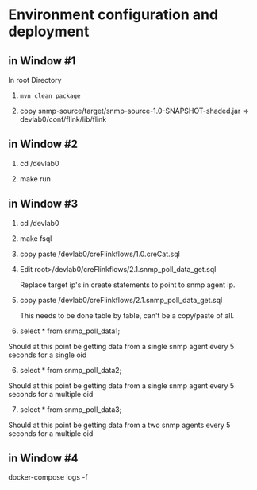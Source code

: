 # Environment configuration and deployment

## in Window #1

In root Directory

1. ```mvn clean package```

2. copy snmp-source/target/snmp-source-1.0-SNAPSHOT-shaded.jar => devlab0/conf/flink/lib/flink

## in Window #2

1. cd <root>/devlab0

2. make run

## in Window #3

1. cd <root>/devlab0

2. make fsql

3. copy paste <root>/devlab0/creFlinkflows/1.0.creCat.sql

4. Edit root>/devlab0/creFlinkflows/2.1.snmp_poll_data_get.sql
   
   Replace target ip's in create statements to point to snmp agent ip.

5. copy paste  <root>/devlab0/creFlinkflows/2.1.snmp_poll_data_get.sql

   This needs to be done table by table, can't be a copy/paste of all.

6. select * from snmp_poll_data1;

Should at this point be getting data from a single snmp agent every 5 seconds for a single oid

6. select * from snmp_poll_data2;

Should at this point be getting data from a single snmp agent every 5 seconds for a multiple oid

7. select * from snmp_poll_data3;

Should at this point be getting data from a two snmp agents every 5 seconds for a multiple oid

## in Window #4

docker-compose logs -f